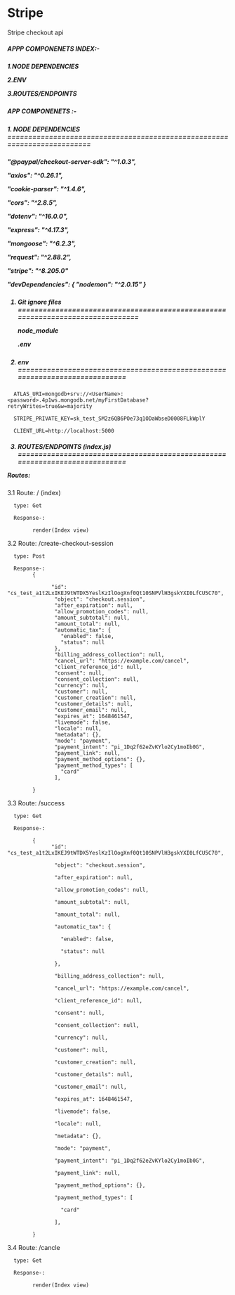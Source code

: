 # Stripe
Stripe checkout api 

<h5>APPP COMPONENETS INDEX:-<h5> 

1.NODE DEPENDENCIES

2.ENV

3.ROUTES/ENDPOINTS 

 
<h5>APP COMPONENETS :-<h5>

<h5>1. NODE DEPENDENCIES =========================================================================<h5>
<p>
"@paypal/checkout-server-sdk": "^1.0.3",

"axios": "^0.26.1",

"cookie-parser": "^1.4.6",

"cors": "^2.8.5",

"dotenv": "^16.0.0",

"express": "^4.17.3",

"mongoose": "^6.2.3",

"request": "^2.88.2",

"stripe": "^8.205.0"

"devDependencies": {
    "nodemon": "^2.0.15"
  }
</p>

<h5>
<h5>

1. Git ignore files ===============================================================================

      node_module

      .env

<h5>

2. env  ============================================================================
</h5>

      ATLAS_URI=mongodb+srv://<UserName>:<password>.4p1ws.mongodb.net/myFirstDatabase?retryWrites=true&w=majority

      STRIPE_PRIVATE_KEY=sk_test_SM2z6QB6POe73q1ODaWbseD0008FLkWplY
      
      CLIENT_URL=http://localhost:5000
    


<h5>


3. ROUTES/ENDPOINTS (index.js) ============================================================================

 Routes:

</h5>
<p> 

3.1   Route:  /          (index)

      type: Get

      Response-:
            
            render(Index view)


3.2 Route:  /create-checkout-session 

      type: Post

      Response-:
            { 

                  "id": "cs_test_a1t2LxIKEJ9tWTDX5YeslKzIlOogXnf0Qt10SNPVlH3gskYXI0LfCU5C70",
                   "object": "checkout.session",
                   "after_expiration": null,
                   "allow_promotion_codes": null,
                   "amount_subtotal": null,
                   "amount_total": null,
                   "automatic_tax": {
                     "enabled": false,
                     "status": null
                   },
                   "billing_address_collection": null,
                   "cancel_url": "https://example.com/cancel",
                   "client_reference_id": null,
                   "consent": null,
                   "consent_collection": null,
                   "currency": null,
                   "customer": null,
                   "customer_creation": null,
                   "customer_details": null,
                   "customer_email": null,
                   "expires_at": 1648461547,
                   "livemode": false,
                   "locale": null,
                   "metadata": {},
                   "mode": "payment",
                   "payment_intent": "pi_1Dq2f62eZvKYlo2Cy1moIb0G",
                   "payment_link": null,
                   "payment_method_options": {},
                   "payment_method_types": [
                     "card"
                   ],

            }


3.3 Route:  /success 

      type: Get
  
      Response-: 

            {
                  "id": "cs_test_a1t2LxIKEJ9tWTDX5YeslKzIlOogXnf0Qt10SNPVlH3gskYXI0LfCU5C70",

                   "object": "checkout.session",

                   "after_expiration": null,

                   "allow_promotion_codes": null,

                   "amount_subtotal": null,

                   "amount_total": null,

                   "automatic_tax": {

                     "enabled": false,

                     "status": null

                   },

                   "billing_address_collection": null,

                   "cancel_url": "https://example.com/cancel",

                   "client_reference_id": null,

                   "consent": null,

                   "consent_collection": null,

                   "currency": null,

                   "customer": null,

                   "customer_creation": null,

                   "customer_details": null,

                   "customer_email": null,

                   "expires_at": 1648461547,

                   "livemode": false,

                   "locale": null,

                   "metadata": {},

                   "mode": "payment",

                   "payment_intent": "pi_1Dq2f62eZvKYlo2Cy1moIb0G",

                   "payment_link": null,

                   "payment_method_options": {},

                   "payment_method_types": [

                     "card"

                   ],

            }  

3.4 Route:  /cancle

      type: Get

      Response-:
            
            render(Index view)



</p>





